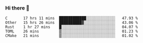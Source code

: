 ### Hi there 👋

<!--
**WShiBin/WShiBin** is a ✨ _special_ ✨ repository because its `README.md` (this file) appears on your GitHub profile.

Here are some ideas to get you started:

- 🔭 I’m currently working on ...
- 🌱 I’m currently learning ...
- 👯 I’m looking to collaborate on ...
- 🤔 I’m looking for help with ...
- 💬 Ask me about ...
- 📫 How to reach me: ...
- 😄 Pronouns: ...
- ⚡ Fun fact: ...
-->

<!--START_SECTION:waka-->
```text
C       17 hrs 11 mins  ████████████░░░░░░░░░░░░░   47.93 % 
Other   15 hrs 26 mins  ██████████▓░░░░░░░░░░░░░░   43.06 % 
Rust    1 hr 27 mins    █░░░░░░░░░░░░░░░░░░░░░░░░   04.07 % 
TOML    26 mins         ▒░░░░░░░░░░░░░░░░░░░░░░░░   01.23 % 
CMake   21 mins         ▒░░░░░░░░░░░░░░░░░░░░░░░░   01.02 % 
```
<!--END_SECTION:waka-->
